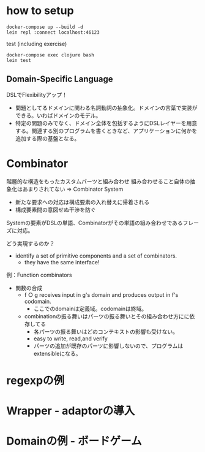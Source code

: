 # how to setup
```
docker-compose up --build -d
lein repl :connect localhost:46123
```

test (including exercise)
```
docker-compose exec clojure bash
lein test
```

## Domain-Specific Language

DSLでFlexibilityアップ！

- 問題としてるドメインに関わる名詞動詞の抽象化。ドメインの言葉で実装ができる。いわばドメインのモデル。
- 特定の問題のみでなく、ドメイン全体を包括するようにDSLレイヤーを用意する。関連する別のプログラムを書くときなど、アプリケーションに何かを追加する際の基盤となる。

# Combinator
階層的な構造をもったカスタムパーツと組み合わせ
組み合わせること自体の抽象化はあまりされてない => Combinator System

- 新たな要求への対応は構成要素の入れ替えに帰着される
- 構成要素間の意図せぬ干渉を防ぐ

Systemの要素がDSLの単語、Combinatorがその単語の組み合わせであるフレーズに対応。

どう実現するのか？
- identify a set of primitive components and a set of combinators.
  - they have the same interface!

例：Function combinators
- 関数の合成
  - f ○ g receives input in g's domain and produces output in f's codomain.
    - ここでのdomainは定義域。codomainは終域。
  - combinationの振る舞いはパーツの振る舞いとその組み合わせ方にに依存してる
    - 各パーツの振る舞いはどのコンテキストの影響も受けない。
    - easy to write, read,and verify
    - パーツの追加が既存のパーツに影響しないので、プログラムはextensibleになる。


# regexpの例

# Wrapper - adaptorの導入

# Domainの例 - ボードゲーム
